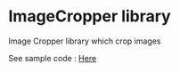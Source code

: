 # ImageCropper library

Image Cropper library which crop images

See sample code : <a href="https://github.com/DanielWorld/ImageCropperSample"> Here </a>
